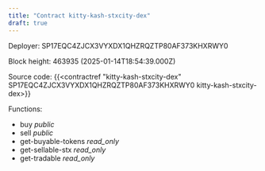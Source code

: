 ```yaml
---
title: "Contract kitty-kash-stxcity-dex"
draft: true
---
```

Deployer: SP17EQC4ZJCX3VYXDX1QHZRQZTP80AF373KHXRWY0


 



Block height: 463935 (2025-01-14T18:54:39.000Z)

Source code: {{<contractref "kitty-kash-stxcity-dex" SP17EQC4ZJCX3VYXDX1QHZRQZTP80AF373KHXRWY0 kitty-kash-stxcity-dex>}}

Functions:

* buy _public_
* sell _public_
* get-buyable-tokens _read_only_
* get-sellable-stx _read_only_
* get-tradable _read_only_
